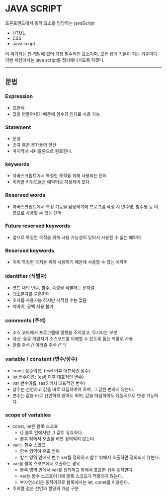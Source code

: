 # JAVA SCRIPT

프론트앤드에서 동적 요소를 담당하는 javaScript

- HTML
- CSS
- Java script

이 세가지는 웹 개발에 있어 가장 필수적인 요소이며, 모든 웹에 기본이 되는 기술이다. 이번 세션에서는 java script를 정리해나가도록 하겠다.

___

## 문법

### Expression
- 표현식
- 값을 만들어내기 때문에 함수의 인자로 사용 가능

### Statement
- 문장
- 숫자 혹은 문자들의 연산
- 마지막에 세미콜론으로 완료한다.

### keywords
- 자바스크립트에서 특정한 목적을 위해 사용되는 단어
- 이러한 키워드들은 예약어로 지정되어 있다.

### Reserved words
- 자바스크립트에서 특정 기능을 담당하기에 프로그램 작성 시 변수명, 함수명 등 이름으로 사용할 수 없는 단어

### Future reserved keywords
- 앞으로 특정한 목적을 위해 사용 가능성이 있어서 사용할 수 없는 예약어

### Reserved keywords
- 이미 특정한 목적을 위해 사용하기 때문에 사용할 수 없는 예약어

### identifier (식별자)
- 코드 내의 변수, 함수, 속성을 식별하는 문자열
- 대소문자를 구분한다
- 숫자를 사용가능 하지만 시작할 수는 없음
- 예약어, 공백 사용 불가

### comments (주석)
- 소스 코드에서 프로그램에 영향을 주지않고, 무시되는 부분
- 자신, 동료 개발자가 소스코드를 이해할 수 있도록 돕는 역활로 사용
- 한줄 주석 //  여러줄 주석 /* */

### variable / constant (변수/상수)
- const 상수이름; (es6 이후 대표적인 상수)
- let 변수이름; (es6 이후 대표적인 변수)
- var 변수이름; (es5 까지 대표적인 변수)
- 상수는 선언하고 값을 바로 대입하여야 하며, 그 값은 변하지 않는다.
- 변수는 값을 바로 선언하지 않아도 되며, 값을 대입하여도 유동적으로 변경 가능하다.

### scope of variables
- const, let은 블록 스코프
    - {} 블록 안에서만 그 값이 유효하다.
    - 블록 밖에서 호출을 하면 정의되지 않는다.
- var는 함수 스코프
    - 함수 영역이 유효 범위
    - 함수 영역 안에서 변수 var를 정의하고 함수 밖에서 호출하면 정의되지 않는다.
- var를 블록 스코프에서 호출하는 경우
    - 블록 영역 안에서 var를 정의하고 밖에서 호출한 경우 동작한다.
    - var는 함수 스코프이기에 블록 스코프가 적용되지 않는다.
    - 부자연스러운 동작이므로 블록에서는 let, const를 이용한다.
- 주의할 점은 선언과 할당의 개념 구분